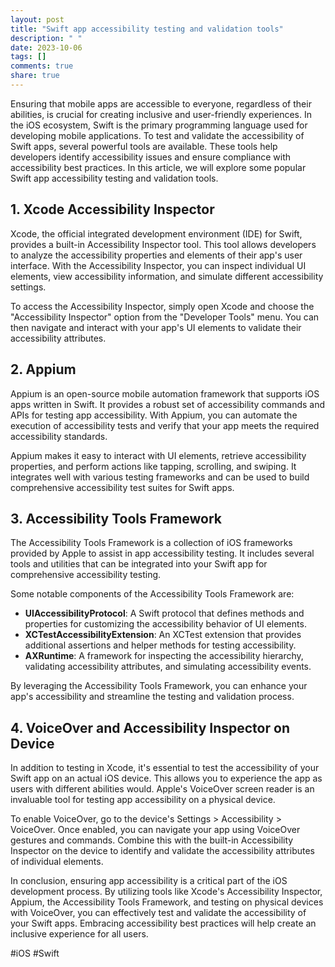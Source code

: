 ```yaml
---
layout: post
title: "Swift app accessibility testing and validation tools"
description: " "
date: 2023-10-06
tags: []
comments: true
share: true
---
```


Ensuring that mobile apps are accessible to everyone, regardless of their abilities, is crucial for creating inclusive and user-friendly experiences. In the iOS ecosystem, Swift is the primary programming language used for developing mobile applications. To test and validate the accessibility of Swift apps, several powerful tools are available. These tools help developers identify accessibility issues and ensure compliance with accessibility best practices. In this article, we will explore some popular Swift app accessibility testing and validation tools.

## 1. Xcode Accessibility Inspector ##

Xcode, the official integrated development environment (IDE) for Swift, provides a built-in Accessibility Inspector tool. This tool allows developers to analyze the accessibility properties and elements of their app's user interface. With the Accessibility Inspector, you can inspect individual UI elements, view accessibility information, and simulate different accessibility settings.

To access the Accessibility Inspector, simply open Xcode and choose the "Accessibility Inspector" option from the "Developer Tools" menu. You can then navigate and interact with your app's UI elements to validate their accessibility attributes.

## 2. Appium ##

Appium is an open-source mobile automation framework that supports iOS apps written in Swift. It provides a robust set of accessibility commands and APIs for testing app accessibility. With Appium, you can automate the execution of accessibility tests and verify that your app meets the required accessibility standards.

Appium makes it easy to interact with UI elements, retrieve accessibility properties, and perform actions like tapping, scrolling, and swiping. It integrates well with various testing frameworks and can be used to build comprehensive accessibility test suites for Swift apps.

## 3. Accessibility Tools Framework ##

The Accessibility Tools Framework is a collection of iOS frameworks provided by Apple to assist in app accessibility testing. It includes several tools and utilities that can be integrated into your Swift app for comprehensive accessibility testing.

Some notable components of the Accessibility Tools Framework are:

- **UIAccessibilityProtocol**: A Swift protocol that defines methods and properties for customizing the accessibility behavior of UI elements.
- **XCTestAccessibilityExtension**: An XCTest extension that provides additional assertions and helper methods for testing accessibility.
- **AXRuntime**: A framework for inspecting the accessibility hierarchy, validating accessibility attributes, and simulating accessibility events.

By leveraging the Accessibility Tools Framework, you can enhance your app's accessibility and streamline the testing and validation process.

## 4. VoiceOver and Accessibility Inspector on Device ##

In addition to testing in Xcode, it's essential to test the accessibility of your Swift app on an actual iOS device. This allows you to experience the app as users with different abilities would. Apple's VoiceOver screen reader is an invaluable tool for testing app accessibility on a physical device.

To enable VoiceOver, go to the device's Settings > Accessibility > VoiceOver. Once enabled, you can navigate your app using VoiceOver gestures and commands. Combine this with the built-in Accessibility Inspector on the device to identify and validate the accessibility attributes of individual elements.

In conclusion, ensuring app accessibility is a critical part of the iOS development process. By utilizing tools like Xcode's Accessibility Inspector, Appium, the Accessibility Tools Framework, and testing on physical devices with VoiceOver, you can effectively test and validate the accessibility of your Swift apps. Embracing accessibility best practices will help create an inclusive experience for all users.

\#iOS #Swift
